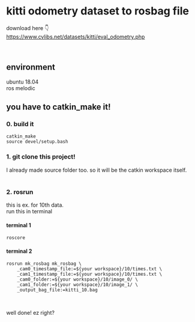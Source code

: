 # kitti odometry dataset to rosbag file
download here 👇 <br>
https://www.cvlibs.net/datasets/kitti/eval_odometry.php

<br>

## environment
ubuntu 18.04 <br>
ros melodic <br>

## you have to catkin_make it!

### 0. build it
```
catkin_make
source devel/setup.bash
```

### 1. git clone this project! 
I already made source folder too. so it will be the catkin workspace itself.
<br>
<br>

### 2. rosrun
this is ex. for 10th data. <br>
run this in terminal <br>
#### terminal 1
```
roscore
```

#### terminal 2
```
rosrun mk_rosbag mk_rosbag \
    _cam0_timestamp_file:=${your workspace}/10/times.txt \
    _cam1_timestamp_file:=${your workspace}/10/times.txt \
    _cam0_folder:=${your workspace}/10/image_0/ \
    _cam1_folder:=${your workspace}/10/image_1/ \
    _output_bag_file:=kitti_10.bag

```
<br>

well done! ez right?

